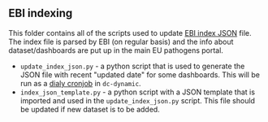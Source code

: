 ## EBI indexing

This folder contains all of the scripts used to update [EBI index JSON](https://blobserver.dc.scilifelab.se/blob/pathogens_portal_EBI_index.json/info) file. The index file is parsed by EBI (on regular basis) and the info about dataset/dashboards are put up in the main EU pathogens portal.

* `update_index_json.py` - a python script that is used to generate the JSON file with recent "updated date" for some dashboards. This will be run as a [dialy cronjob](https://github.com/ScilifelabDataCentre/dc-dynamic/blob/master/runner_daily.sh#L5) in `dc-dynamic`.
* `index_json_template.py` - a python script with a JSON template that is imported and used in the `update_index_json.py` script. This file should be updated if new dataset is to be added.
